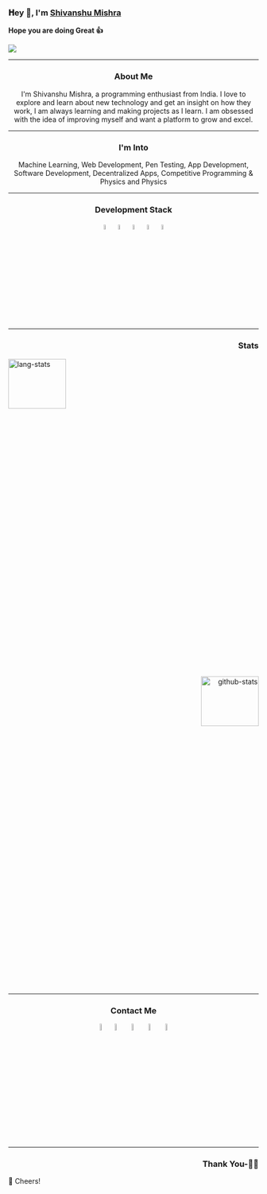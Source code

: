 ### 𝐇ey 👋, I'm [Shivanshu Mishra](https://github.com/Shivanshu10) 
**Hope you are doing Great :thumbsup:**

![](https://visitor-badge.glitch.me/badge?page_id=Shivanshu10.Shivanshu10)

<hr>

<h3 align="center">About Me</h3>
<p align="center">
I'm Shivanshu Mishra, a programming enthusiast from India. I love to explore and learn about new technology and get an insight on how they work, I am always learning and making projects as I learn. I am obsessed with the idea of improving myself and want a platform to grow and excel.
</p>

<hr>

<h3 align="center">I'm Into</h3>
<p align="center">
Machine Learning, Web Development, Pen Testing, App Development, Software Development, Decentralized Apps, Competitive Programming & Physics and Physics
</p>

<hr>

<h3 align="center">Development Stack</h3>

<p align="center">
  <img src="https://seeklogo.com/images/P/python-logo-A32636CAA3-seeklogo.com.png" alt="python-logo" height="5%" width="5%">
  <img src="https://seeklogo.com/images/V/visual-studio-code-logo-449D71944F-seeklogo.com.png" alt="vscode-logo" height="5%" width="5%">
  <img src="https://seeklogo.com/images/G/github-logo-7880D80B8D-seeklogo.com.png" alt="github-logo" height="5%" width="5%">
  <img src="https://seeklogo.com/images/L/Linux_Tux-logo-DA252F3C21-seeklogo.com.png" alt="linux-logo" height="5%" width="5%">  
  <img src="https://seeklogo.com/images/C/c-logo-1B1817C041-seeklogo.com.png" alt="cpp-logo" height="5%" width="5%">
</p>

<hr>

<h3 align="right">Stats</h3>

<p>
 <img src="https://github-readme-stats.vercel.app/api/top-langs/?username=Shivanshu10&layout=compact&title_color=fff&icon_color=79ff97&text_color=9f9f9f&bg_color=151515" alt="lang-stats" width="48%" height="16%">
</p>

<p align="right">
 <img src="https://github-readme-stats.vercel.app/api?username=Shivanshu10&show_icons=true&title_color=fff&icon_color=79ff97&text_color=9f9f9f&bg_color=151515" alt="github-stats" width="48%" height="16%">
</p>

<hr>

<h3 align="center">Contact Me</h3>
<p align="center">
 <a href="mailto:smishra10@protonmail.com"><img align="center" src="https://simpleicons.org/icons/protonmail.svg" width="6%" height="6%" alt="protonmail"></a
 <a href="https://t.me/shivanshum10"><img align="center"  src="https://simpleicons.org/icons/telegram.svg" alt="telegram" width="6%" height="6%"></a>
 <a href="https://www.hackerrank.com/d0tc0m"><img align="center"  src="https://simpleicons.org/icons/hackerrank.svg" alt="hackerank" width="6%" height="6%"></a>
 <a href="https://www.codechef.com/users/mshivanshu10"><img align="center"  src="https://simpleicons.org/icons/codechef.svg" alt="codechef" width="6%" height="6%"></a>
 <a href="https://www.hackthebox.eu/home/users/profile/495276"><img align="center"  src="https://simpleicons.org/icons/hackthebox.svg" alt="hackthebox" width="6%" height="6%"></a>
</p>

<hr>

<h3 align="right">Thank You-🙏🏼</h3>

🥂 Cheers!
